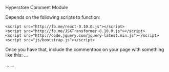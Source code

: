Hyperstore Comment Module

Depends on the following scripts to function:

    <script src="http://fb.me/react-0.10.0.js"></script>
    <script src="http://fb.me/JSXTransformer-0.10.0.js"></script>
    <script src="http://code.jquery.com/jquery-latest.min.js"></script>
    <script src="js/bootstrap.js"></script>

Once you have that, include the commentbox on your page with something like this:
	<body>
		...
		<div id="content"></div>
		...
	</body>
	...
	<script type="text/jsx" src="js/commentBoxModule.js"></script>
	<script type="text/jsx">
		var myComments = new HyperstoreCommentModule("content","http://yourAppName.backwi.re/comments");
	</script>